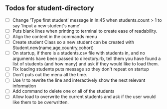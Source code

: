 ## Todos for student-directory

- [ ] Change 'Type first student' message in ln:45 when students.count > 1 to say 'Input a new student's name'
- [ ] Puts blank lines when printing to terminal to create ease of readability.
- [ ] Align the content in the commands menu
- [ ] Create student Class so a new student can be created with Student.new(name,age,country,cohort)
- [ ] On startup, if there is a students.csv file with students in, and no arguments have been passed to directory.rb, tell them you have found a list of students (and how many) and ask if they would like to load them.
- [ ] Fix loading students puts message so they don't repeat on startup
- [ ] Don't puts out the menu all the time.
- [ ] Use \r to rewrite the line and interactively show the next relevant information
- [ ] Add command to delete one or all of the students
- [ ] Allow load to overwrite the current students and ask if the user would like them to be overwritten.
